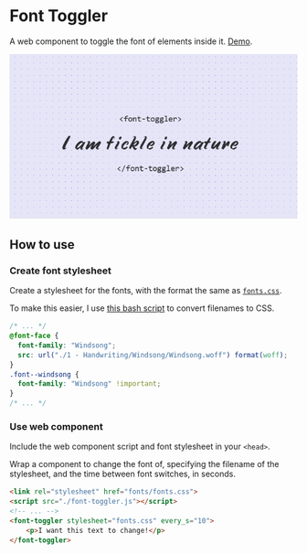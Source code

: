 # Font Toggler

A web component to toggle the font of elements inside it. [Demo](https://alifeee.co.uk/font-toggler/).

![GIF of some text switching font every 2 seconds](./images/font-toggler.gif)

## How to use

### Create font stylesheet

Create a stylesheet for the fonts, with the format the same as [`fonts.css`](./fonts/fonts.css).

To make this easier, I use [this bash script](https://gist.github.com/alifeee/8607c787a0c60684827b5f07bbb95a5d) to convert filenames to CSS.

```css
/* ... */
@font-face {
  font-family: "Windsong";
  src: url("./1 - Handwriting/Windsong/Windsong.woff") format(woff);
}
.font--windsong {
  font-family: "Windsong" !important;
}
/* ... */
```

### Use web component

Include the web component script and font stylesheet in your `<head>`.

Wrap a component to change the font of, specifying the filename of the stylesheet, and the time between font switches, in seconds.

```html
<link rel="stylesheet" href="fonts/fonts.css">
<script src="./font-toggler.js"></script>
<!-- ... -->
<font-toggler stylesheet="fonts.css" every_s="10">
    <p>I want this text to change!</p>
</font-toggler>
```

